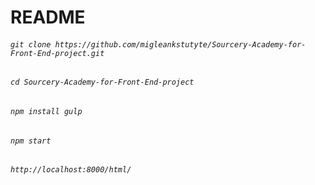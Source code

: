 # README #

###### `git clone https://github.com/migleankstutyte/Sourcery-Academy-for-Front-End-project.git`
###### `cd Sourcery-Academy-for-Front-End-project`
###### `npm install gulp`
###### `npm start`
###### `http://localhost:8000/html/`
